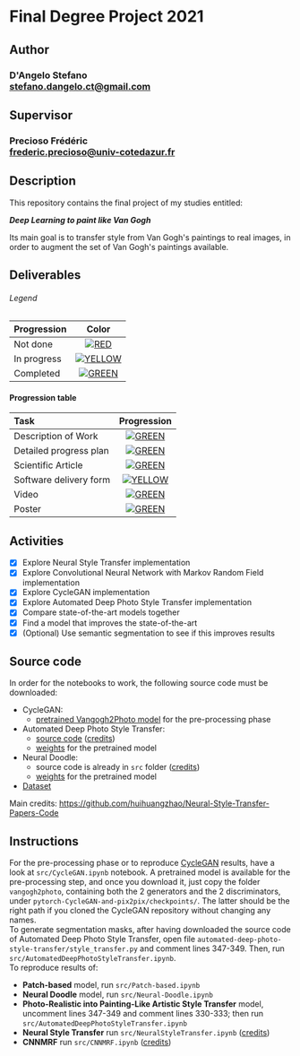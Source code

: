 # Final Degree Project 2021

## Author 
### D'Angelo Stefano <br>stefano.dangelo.ct@gmail.com
## Supervisor
### Precioso Frédéric <br>frederic.precioso@univ-cotedazur.fr 

## Description
This repository contains the final project of my studies entitled:

__*Deep Learning to paint like Van Gogh*__

Its main goal is to transfer style from Van Gogh's paintings to real images, in order to augment the set of Van Gogh's paintings available.

## Deliverables

###### Legend
| Progression | Color |
|:-----------------------|:------------------------------------:|
| Not done | [![RED](http://placehold.it/15/f03c15/f03c15)](#) |
| In progress | [![YELLOW](http://placehold.it/15/ffdd00/ffdd00)](#) |
| Completed | [![GREEN](http://placehold.it/15/44bb44/44bb44)](#) |

#### Progression table
| Task | Progression |
|:-----------------------|:------------------------------------:|
| Description of Work | [![GREEN](http://placehold.it/15/44bb44/44bb44)](#) |
| Detailed progress plan | [![GREEN](http://placehold.it/15/44bb44/44bb44)](#) |
| Scientific Article | [![GREEN](http://placehold.it/15/44bb44/44bb44)](#) |
| Software delivery form | [![YELLOW](http://placehold.it/15/ffdd00/ffdd00)](#) |
| Video | [![GREEN](http://placehold.it/15/44bb44/44bb44)](#) |
| Poster | [![GREEN](http://placehold.it/15/44bb44/44bb44)](#) |

## Activities

- [x] Explore Neural Style Transfer implementation
- [x] Explore Convolutional Neural Network with Markov Random Field implementation
- [x] Explore CycleGAN implementation
- [x] Explore Automated Deep Photo Style Transfer implementation
- [x] Compare state-of-the-art models together
- [x] Find a model that improves the state-of-the-art
- [x] (Optional) Use semantic segmentation to see if this improves results

## Source code
In order for the notebooks to work, the following source code must be downloaded:
- CycleGAN:
  - [pretrained Vangogh2Photo model](https://drive.google.com/file/d/1NGXoMgnkBwsO6WNuZfHpwbb3aN6NLs-7/view?usp=sharing) for the pre-processing phase
- Automated Deep Photo Style Transfer: 
  - [source code](https://drive.google.com/drive/folders/1ODEgBJmRBpBPJ9uDKwEyAnSkeLL4RcJV?usp=sharing) ([credits](https://github.com/Spenhouet/automated-deep-photo-style-transfer)) 
  - [weights](https://github.com/Spenhouet/automated-deep-photo-style-transfer/releases/latest) for the pretrained model
- Neural Doodle: 
  - source code is already in `src` folder ([credits](https://github.com/gargimahale/Doodle))
  - [weights](http://www.vlfeat.org/matconvnet/models/imagenet-vgg-verydeep-19.mat) for the pretrained model
- [Dataset](https://drive.google.com/drive/folders/1r0PyD42lNfEIIKwtI_4J9NiELJOGw20D?usp=sharing)

Main credits: https://github.com/huihuangzhao/Neural-Style-Transfer-Papers-Code
## Instructions
For the pre-processing phase or to reproduce [CycleGAN](https://github.com/junyanz/pytorch-CycleGAN-and-pix2pix) results, have a look at `src/CycleGAN.ipynb` notebook. A pretrained model is available for the pre-processing step, and once you download it, just copy the folder `vangogh2photo`, containing both the 2 generators and the 2 discriminators, under `pytorch-CycleGAN-and-pix2pix/checkpoints/`. The latter should be the right path if you cloned the CycleGAN repository without changing any names. \
To generate segmentation masks, after having downloaded the source code of Automated Deep Photo Style Transfer, open file `automated-deep-photo-style-transfer/style_transfer.py` and comment lines 347-349. Then, run `src/AutomatedDeepPhotoStyleTransfer.ipynb`. \
To reproduce results of:
- **Patch-based** model, run `src/Patch-based.ipynb`
- **Neural Doodle** model, run `src/Neural-Doodle.ipynb`
- **Photo-Realistic into Painting-Like Artistic Style Transfer** model, uncomment lines 347-349 and comment lines 330-333; then run `src/AutomatedDeepPhotoStyleTransfer.ipynb`
- **Neural Style Transfer** run `src/NeuralStyleTransfer.ipynb` ([credits](https://github.com/titu1994/Neural-Style-Transfer.git))
- **CNNMRF** run `src/CNNMRF.ipynb` ([credits](https://github.com/jonzhaocn/cnnmrf-pytorch))

